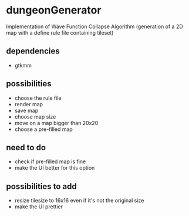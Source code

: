 # dungeonGenerator

Implementation of  Wave Function Collapse Algorithm (generation of a 2D map with a define rule file containing tileset)

## dependencies
- gtkmm

## possibilities
- choose the rule file
- render map
- save map
- choose map size
- move on a map bigger than 20x20
- choose a pre-filled map

## need to do
- check if pre-filled map is fine
- make the UI better for this option

## possibilities to add
- resize tilesize to 16x16 even if it's not the original size
- make the UI prettier
